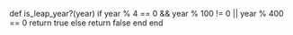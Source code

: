 def is_leap_year?(year)
   if year % 4 == 0 && year % 100 != 0 || year % 400 == 0
    return true 
  else
    return false
   end
end
